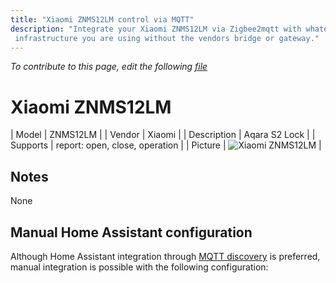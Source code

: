 ```yaml
---
title: "Xiaomi ZNMS12LM control via MQTT"
description: "Integrate your Xiaomi ZNMS12LM via Zigbee2mqtt with whatever smart home
 infrastructure you are using without the vendors bridge or gateway."
---
```


*To contribute to this page, edit the following
[file](https://github.com/Koenkk/zigbee2mqtt.io/blob/master/docs/devices/ZNMS12LM.md)*

# Xiaomi ZNMS12LM

| Model | ZNMS12LM  |
| Vendor  | Xiaomi  |
| Description | Aqara S2 Lock |
| Supports | report: open, close, operation |
| Picture | ![Xiaomi ZNMS12LM](./assets/devices/ZNMS12LM.jpg) |

## Notes

None

## Manual Home Assistant configuration
Although Home Assistant integration through [MQTT discovery](../integration/home_assistant) is preferred,
manual integration is possible with the following configuration:
